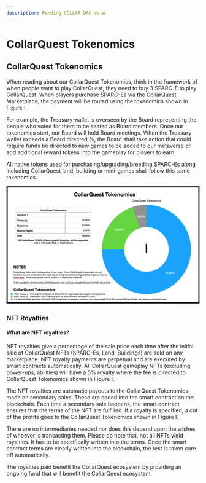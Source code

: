 ```yaml
---
description: Pending COLLAR DAO vote
---
```


# CollarQuest Tokenomics

## CollarQuest Tokenomics

When reading about our CollarQuest Tokenomics, think in the framework of when people want to play CollarQuest, they need to buy 3 SPARC-E to play CollarQuest. When players purchase SPARC-Es via the CollarQuest Marketplace, the payment will be routed using the tokenomics shown in Figure I.

For example, the Treasury wallet is overseen by the Board representing the people who voted for them to be seated as Board members. Once our tokenomics start, our Board will hold Board meetings. When the Treasury wallet exceeds a Board directed %, the Board shall take action that could require funds be directed to new games to be added to our metaverse or add additional reward tokens into the gameplay for players to earn.

All native tokens used for purchasing/upgrading/breeding SPARC-Es along including CollarQuest land, building or mini-games shall follow this same tokenomics.

![Figure I (Subject to Change)](<../../.gitbook/assets/Screen Shot 2021-11-08 at 8.12.00 AM.png>)

### NFT Royalties

#### What are NFT royalties?

NFT royalties give a percentage of the sale price each time after the initial sale of CollarQuest NFTs (SPARC-Es, Land, Buildings) are sold on any marketplace. NFT royalty payments are perpetual and are executed by smart contracts automatically. All CollarQuest gameplay NFTs (excluding power-ups, abilities) will have a 5% royalty where the fee is directed to CollarQuest Tokenomics shown in Figure I.

The NFT royalties are automatic payouts to the CollarQuest Tokenomics made on secondary sales. These are coded into the smart contract on the blockchain. Each time a secondary sale happens, the smart contract ensures that the terms of the NFT are fulfilled. If a royalty is specified, a cut of the profits goes to the CollarQuest Tokenomics shown in Figure I.&#x20;

There are no intermediaries needed nor does this depend upon the wishes of whoever is transacting them. Please do note that, not all NFTs yield royalties. It has to be specifically written into the terms. Once the smart contract terms are clearly written into the blockchain, the rest is taken care off automatically.

The royalties paid benefit the CollarQuest ecosystem by providing an ongoing fund that will benefit the CollarQuest ecosystem.

